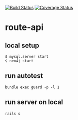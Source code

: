 [![Build Status](https://travis-ci.org/findechoes/route-api.svg?branch=master)](https://travis-ci.org/findechoes/route-api)
[![Coverage Status](https://coveralls.io/repos/github/findechoes/route-api/badge.svg?branch=master)](https://coveralls.io/github/findechoes/route-api?branch=master)
# route-api

## local setup
```
$ mysql.server start
$ neo4j start
```

## run autotest
```
bundle exec guard -p -l 1
```

## run server on local
```
rails s
```
